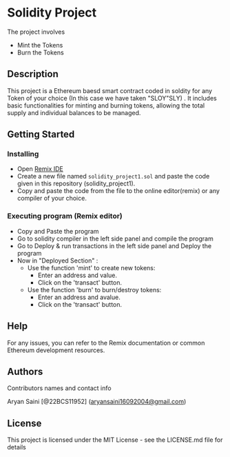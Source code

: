 # Solidity  Project

The project involves
* Mint the Tokens
* Burn the Tokens

## Description

This project is a Ethereum baesd smart contract coded in soldity for any Token of your choice (In this case we have taken "SLOY"SLY) . It includes basic functionalities for minting and burning tokens, allowing the total supply and individual balances to be managed.

## Getting Started

### Installing

* Open [Remix IDE](https://remix.ethereum.org/)
* Create a new file named `solidity_project1.sol` and paste the code given in this repository (solidity_project1).
* Copy and paste the code from the file to the online editor(remix) or any compiler of your choice.

### Executing program (Remix editor)

* Copy and Paste the program
* Go to solidity compiler in the left side panel and compile the program
* Go to Deploy & run transactions in the left side panel and Deploy the program
* Now in "Deployed Section" :
   * Use the function 'mint' to create new tokens:
     * Enter an address and value.
     * Click on the 'transact' button.
   * Use the function 'burn' to burn/destroy tokens:
     * Enter an address and avalue.
     * Click on the 'transact' button.

## Help
For any issues, you can refer to the Remix documentation or common Ethereum development resources.

## Authors

Contributors names and contact info

Aryan Saini 
[@22BCS11952] (aryansaini16092004@gmail.com)


## License

This project is licensed under the MIT License - see the LICENSE.md file for details
